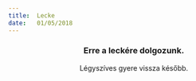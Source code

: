 ```yaml
---
title:  Lecke
date:   01/05/2018
---
```


### <center>Erre a leckére dolgozunk.</center>
<center>Légyszíves gyere vissza később.</center>